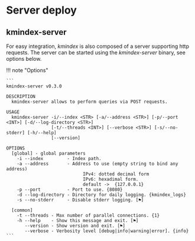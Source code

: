 # Server deploy

## kmindex-server

For easy integration, *kmindex* is also composed of a server supporting http requests.
The server can be started using the *kmindex-server* binary, see options below.

!!! note "Options"

    ```
    kmindex-server v0.3.0

    DESCRIPTION
      kmindex-server allows to perform queries via POST requests.

    USAGE
      kmindex-server -i/--index <STR> [-a/--address <STR>] [-p/--port <INT>] [-d/--log-directory <STR>]
                     [-t/--threads <INT>] [--verbose <STR>] [-s/--no-stderr] [-h/--help]
                     [--version]

    OPTIONS
      [global] - global parameters
        -i --index         - Index path.
        -a --address       - Address to use (empty string to bind any address)
                                 IPv4: dotted decimal form
                                 IPv6: hexadimal form.
                                 default ->  {127.0.0.1}
        -p --port          - Port to use. {8080}
        -d --log-directory - Directory for daily logging. {kmindex_logs}
        -s --no-stderr     - Disable stderr logging. [⚑]

      [common]
        -t --threads - Max number of parallel connections. {1}
        -h --help    - Show this message and exit. [⚑]
           --version - Show version and exit. [⚑]
           --verbose - Verbosity level [debug|info|warning|error]. {info}
    ```


